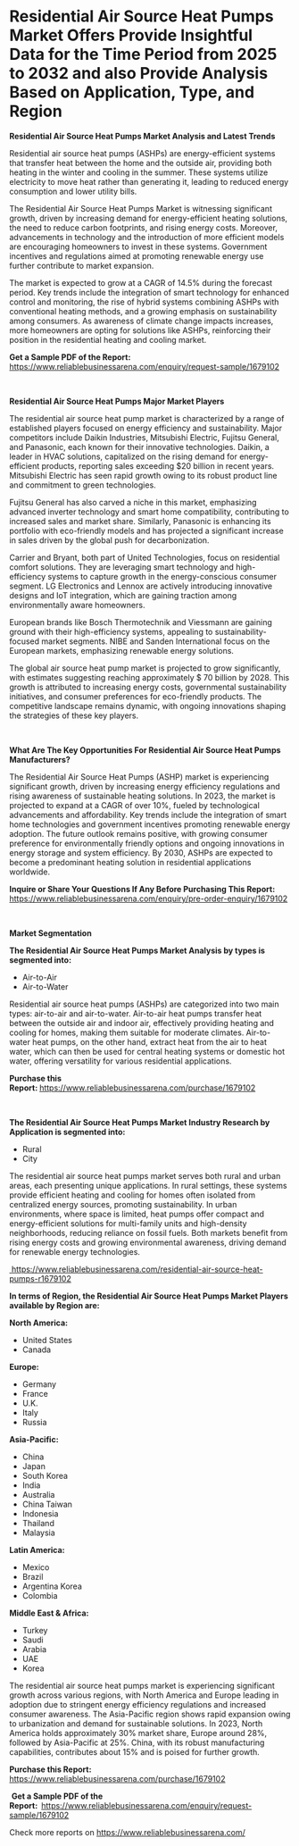 <p><h1>Residential Air Source Heat Pumps Market Offers Provide Insightful Data for the Time Period from 2025 to 2032 and also Provide Analysis Based on Application, Type, and Region</h1></p><p><strong>Residential Air Source Heat Pumps Market Analysis and Latest Trends</strong></p>
<p><p>Residential air source heat pumps (ASHPs) are energy-efficient systems that transfer heat between the home and the outside air, providing both heating in the winter and cooling in the summer. These systems utilize electricity to move heat rather than generating it, leading to reduced energy consumption and lower utility bills.</p><p>The Residential Air Source Heat Pumps Market is witnessing significant growth, driven by increasing demand for energy-efficient heating solutions, the need to reduce carbon footprints, and rising energy costs. Moreover, advancements in technology and the introduction of more efficient models are encouraging homeowners to invest in these systems. Government incentives and regulations aimed at promoting renewable energy use further contribute to market expansion.</p><p>The market is expected to grow at a CAGR of 14.5% during the forecast period. Key trends include the integration of smart technology for enhanced control and monitoring, the rise of hybrid systems combining ASHPs with conventional heating methods, and a growing emphasis on sustainability among consumers. As awareness of climate change impacts increases, more homeowners are opting for solutions like ASHPs, reinforcing their position in the residential heating and cooling market.</p></p>
<p><strong>Get a Sample PDF of the Report:&nbsp;</strong> <a href="https://www.reliablebusinessarena.com/enquiry/request-sample/1679102?utm_campaign=2445&utm_medium=2&utm_source=Github&utm_content=ia&utm_term=28022025&utm_id=residential-air-source-heat-pumps">https://www.reliablebusinessarena.com/enquiry/request-sample/1679102</a></p>
<p>&nbsp;</p>
<p><strong>Residential Air Source Heat Pumps Major Market Players</strong></p>
<p><p>The residential air source heat pump market is characterized by a range of established players focused on energy efficiency and sustainability. Major competitors include Daikin Industries, Mitsubishi Electric, Fujitsu General, and Panasonic, each known for their innovative technologies. Daikin, a leader in HVAC solutions, capitalized on the rising demand for energy-efficient products, reporting sales exceeding $20 billion in recent years. Mitsubishi Electric has seen rapid growth owing to its robust product line and commitment to green technologies.</p><p>Fujitsu General has also carved a niche in this market, emphasizing advanced inverter technology and smart home compatibility, contributing to increased sales and market share. Similarly, Panasonic is enhancing its portfolio with eco-friendly models and has projected a significant increase in sales driven by the global push for decarbonization.</p><p>Carrier and Bryant, both part of United Technologies, focus on residential comfort solutions. They are leveraging smart technology and high-efficiency systems to capture growth in the energy-conscious consumer segment. LG Electronics and Lennox are actively introducing innovative designs and IoT integration, which are gaining traction among environmentally aware homeowners.</p><p>European brands like Bosch Thermotechnik and Viessmann are gaining ground with their high-efficiency systems, appealing to sustainability-focused market segments. NIBE and Sanden International focus on the European markets, emphasizing renewable energy solutions.</p><p>The global air source heat pump market is projected to grow significantly, with estimates suggesting reaching approximately $ 70 billion by 2028. This growth is attributed to increasing energy costs, governmental sustainability initiatives, and consumer preferences for eco-friendly products. The competitive landscape remains dynamic, with ongoing innovations shaping the strategies of these key players.</p></p>
<p>&nbsp;</p>
<p><strong>What Are The Key Opportunities For Residential Air Source Heat Pumps Manufacturers?</strong></p>
<p><p>The Residential Air Source Heat Pumps (ASHP) market is experiencing significant growth, driven by increasing energy efficiency regulations and rising awareness of sustainable heating solutions. In 2023, the market is projected to expand at a CAGR of over 10%, fueled by technological advancements and affordability. Key trends include the integration of smart home technologies and government incentives promoting renewable energy adoption. The future outlook remains positive, with growing consumer preference for environmentally friendly options and ongoing innovations in energy storage and system efficiency. By 2030, ASHPs are expected to become a predominant heating solution in residential applications worldwide.</p></p>
<p><strong>Inquire or Share Your Questions If Any Before Purchasing This Report:</strong> <a href="https://www.reliablebusinessarena.com/enquiry/pre-order-enquiry/1679102?utm_campaign=2445&utm_medium=2&utm_source=Github&utm_content=ia&utm_term=28022025&utm_id=residential-air-source-heat-pumps">https://www.reliablebusinessarena.com/enquiry/pre-order-enquiry/1679102</a></p>
<p>&nbsp;</p>
<p><strong>Market Segmentation</strong></p>
<p><strong>The Residential Air Source Heat Pumps Market Analysis by types is segmented into:</strong></p>
<p><ul><li>Air-to-Air</li><li>Air-to-Water</li></ul></p>
<p><p>Residential air source heat pumps (ASHPs) are categorized into two main types: air-to-air and air-to-water. Air-to-air heat pumps transfer heat between the outside air and indoor air, effectively providing heating and cooling for homes, making them suitable for moderate climates. Air-to-water heat pumps, on the other hand, extract heat from the air to heat water, which can then be used for central heating systems or domestic hot water, offering versatility for various residential applications.</p></p>
<p><strong>Purchase this Report:&nbsp;</strong><a href="https://www.reliablebusinessarena.com/purchase/1679102?utm_campaign=2445&utm_medium=2&utm_source=Github&utm_content=ia&utm_term=28022025&utm_id=residential-air-source-heat-pumps">https://www.reliablebusinessarena.com/purchase/1679102</a></p>
<p>&nbsp;</p>
<p><strong>The Residential Air Source Heat Pumps Market Industry Research by Application is segmented into:</strong></p>
<p><ul><li>Rural</li><li>City</li></ul></p>
<p><p>The residential air source heat pumps market serves both rural and urban areas, each presenting unique applications. In rural settings, these systems provide efficient heating and cooling for homes often isolated from centralized energy sources, promoting sustainability. In urban environments, where space is limited, heat pumps offer compact and energy-efficient solutions for multi-family units and high-density neighborhoods, reducing reliance on fossil fuels. Both markets benefit from rising energy costs and growing environmental awareness, driving demand for renewable energy technologies.</p></p>
<p><a href="https://www.reliablebusinessarena.com/residential-air-source-heat-pumps-r1679102?utm_campaign=2445&utm_medium=2&utm_source=Github&utm_content=ia&utm_term=28022025&utm_id=residential-air-source-heat-pumps">&nbsp;https://www.reliablebusinessarena.com/residential-air-source-heat-pumps-r1679102</a></p>
<p><strong>In terms of Region, the Residential Air Source Heat Pumps Market Players available by Region are:</strong></p>
<p>
    <p> <strong> North America: </strong>
        <ul>
            <li>United States</li>
            <li>Canada</li>
        </ul>
        </p> 
    <p> <strong> Europe: </strong>
        <ul>
            <li>Germany</li>
            <li>France</li>
            <li>U.K.</li>
            <li>Italy</li>
            <li>Russia</li>
        </ul>
        </p> 
    <p> <strong> Asia-Pacific: </strong>
        <ul>
            <li>China</li>
            <li>Japan</li>
            <li>South Korea</li>
            <li>India</li>
            <li>Australia</li>
            <li>China Taiwan</li>
            <li>Indonesia</li>
            <li>Thailand</li>
            <li>Malaysia</li>
        </ul>
        </p> 
    <p> <strong> Latin America: </strong>
        <ul>
            <li>Mexico</li>
            <li>Brazil</li>
            <li>Argentina Korea</li>
            <li>Colombia</li>
        </ul>
        </p> 
    <p> <strong> Middle East & Africa: </strong>
        <ul>
            <li>Turkey</li>
            <li>Saudi</li>
            <li>Arabia</li>
            <li>UAE</li>
            <li>Korea</li>
        </ul>
    </p>
    </p>
<p><p>The residential air source heat pumps market is experiencing significant growth across various regions, with North America and Europe leading in adoption due to stringent energy efficiency regulations and increased consumer awareness. The Asia-Pacific region shows rapid expansion owing to urbanization and demand for sustainable solutions. In 2023, North America holds approximately 30% market share, Europe around 28%, followed by Asia-Pacific at 25%. China, with its robust manufacturing capabilities, contributes about 15% and is poised for further growth.</p></p>
<p><strong>Purchase this Report: </strong><a href="https://www.reliablebusinessarena.com/purchase/1679102?utm_campaign=2445&utm_medium=2&utm_source=Github&utm_content=ia&utm_term=28022025&utm_id=residential-air-source-heat-pumps">https://www.reliablebusinessarena.com/purchase/1679102</a></p>
<p>&nbsp;<strong>Get a Sample PDF of the Report:&nbsp;&nbsp;</strong><a href="https://www.reliablebusinessarena.com/enquiry/request-sample/1679102?utm_campaign=2445&utm_medium=2&utm_source=Github&utm_content=ia&utm_term=28022025&utm_id=residential-air-source-heat-pumps">https://www.reliablebusinessarena.com/enquiry/request-sample/1679102</a></p>
<p><strong></strong></p>
<p>Check more reports on <a href="https://www.reliablebusinessarena.com/?utm_campaign=2445&utm_medium=2&utm_source=Github&utm_content=ia&utm_term=28022025&utm_id=residential-air-source-heat-pumps">https://www.reliablebusinessarena.com/</a></p>